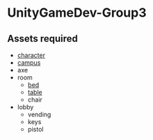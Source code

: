 # UnityGameDev-Group3
## Assets required
- [character](https://assetstore.unity.com/packages/3d/characters/survivalist-character-181470)
- [campus](https://assetstore.unity.com/packages/3d/environments/kansai-university-takatsuki-campus-295744)
- axe
- room
    - [bed](https://sketchfab.com/3d-models/asylum-bed-4b0d66f33ec94374a855b1b7cd454252)
    - [table](https://sketchfab.com/3d-models/study-table-815bd9cee3644f3f8996b4a6d123c7c3)
    - chair
- lobby
    - vending
    - keys
    - pistol

